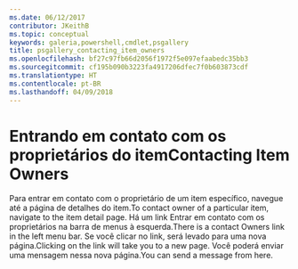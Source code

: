 ```yaml
---
ms.date: 06/12/2017
contributor: JKeithB
ms.topic: conceptual
keywords: galeria,powershell,cmdlet,psgallery
title: psgallery_contacting_item_owners
ms.openlocfilehash: bf27c97fb66d2056f1972f5e097efaabedc35bb3
ms.sourcegitcommit: cf195b090b3223fa4917206dfec7f0b603873cdf
ms.translationtype: HT
ms.contentlocale: pt-BR
ms.lasthandoff: 04/09/2018
---
```

# <a name="contacting-item-owners"></a><span data-ttu-id="82171-103">Entrando em contato com os proprietários do item</span><span class="sxs-lookup"><span data-stu-id="82171-103">Contacting Item Owners</span></span>

<span data-ttu-id="82171-104">Para entrar em contato com o proprietário de um item específico, navegue até a página de detalhes do item.</span><span class="sxs-lookup"><span data-stu-id="82171-104">To contact owner of a particular item, navigate to the item detail page.</span></span>
<span data-ttu-id="82171-105">Há um link Entrar em contato com os proprietários na barra de menus à esquerda.</span><span class="sxs-lookup"><span data-stu-id="82171-105">There is a contact Owners link in the left menu bar.</span></span>
<span data-ttu-id="82171-106">Se você clicar no link, será levado para uma nova página.</span><span class="sxs-lookup"><span data-stu-id="82171-106">Clicking on the link will take you to a new page.</span></span>
<span data-ttu-id="82171-107">Você poderá enviar uma mensagem nessa nova página.</span><span class="sxs-lookup"><span data-stu-id="82171-107">You can send a message from here.</span></span>